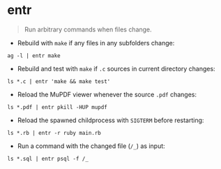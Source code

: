 # entr

> Run arbitrary commands when files change.

- Rebuild with `make` if any files in any subfolders change:

`ag -l | entr make`

- Rebuild and test with `make` if `.c` sources in current directory changes:

`ls *.c | entr 'make && make test'`

- Reload the MuPDF viewer whenever the source `.pdf` changes:

`ls *.pdf | entr pkill -HUP mupdf`

- Reload the spawned childprocess with `SIGTERM` before restarting:

`ls *.rb | entr -r ruby main.rb`

- Run a command with the changed file (`/_`) as input:

`ls *.sql | entr psql -f /_`
